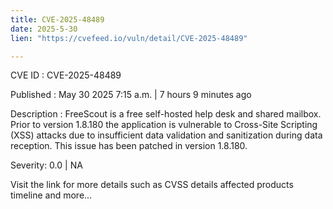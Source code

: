 ```yaml
---
title: CVE-2025-48489
date: 2025-5-30
lien: "https://cvefeed.io/vuln/detail/CVE-2025-48489"

---
```


CVE ID : CVE-2025-48489

Published :  May 30
2025
7:15 a.m. | 7 hours
9 minutes ago

Description : FreeScout is a free self-hosted help desk and shared mailbox. Prior to version 1.8.180
the application is vulnerable to Cross-Site Scripting (XSS) attacks due to insufficient data validation and sanitization during data reception. This issue has been patched in version 1.8.180.

Severity: 0.0 | NA

Visit the link for more details
such as CVSS details
affected products
timeline
and more...
